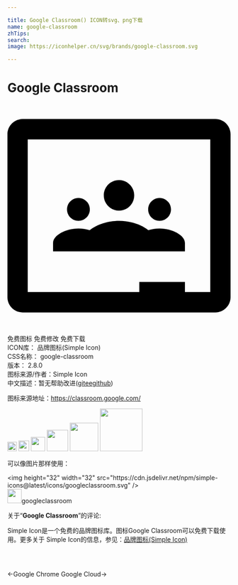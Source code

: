 ```yaml
---

title: Google Classroom() ICON转svg、png下载
name: google-classroom
zhTips: 
search: 
image: https://iconhelper.cn/svg/brands/google-classroom.svg

---
```


# Google Classroom  <small style="font-size: 60%;font-weight: 100"></small>

<div id="svg" class="svg-wrap">
<svg role="img" xmlns="http://www.w3.org/2000/svg" viewBox="0 0 24 24"><title>Google Classroom icon</title><path d="M1.6367 1.6367C.7322 1.6367 0 2.369 0 3.2734v17.4532c0 .9045.7322 1.6367 1.6367 1.6367h20.7266c.9045 0 1.6367-.7322 1.6367-1.6367V3.2734c0-.9045-.7322-1.6367-1.6367-1.6367H1.6367zm.545 2.1817h19.6367v16.3632h-2.7266v-1.0898h-4.9102v1.0898h-12V3.8184zM12 8.1816c-.9046 0-1.6367.7322-1.6367 1.6368 0 .9045.7321 1.6367 1.6367 1.6367.9046 0 1.6367-.7322 1.6367-1.6367 0-.9046-.7321-1.6368-1.6367-1.6368zm-4.3633 1.9102c-.6773 0-1.2285.5493-1.2285 1.2266 0 .6772.5512 1.2265 1.2285 1.2265.6773 0 1.2266-.5493 1.2266-1.2265 0-.6773-.5493-1.2266-1.2266-1.2266zm8.7266 0c-.6773 0-1.2266.5493-1.2266 1.2266 0 .6772.5493 1.2265 1.2266 1.2265.6773 0 1.2285-.5493 1.2285-1.2265 0-.6773-.5512-1.2266-1.2285-1.2266zM12 12.5449c-1.179 0-2.4128.4012-3.1484 1.0059-.384-.1198-.8043-.1875-1.2149-.1875-1.3136 0-2.7285.695-2.7285 1.5586v.8965h14.1836v-.8965c0-.8637-1.4149-1.5586-2.7285-1.5586-.4106 0-.831.0677-1.2149.1875-.7356-.6047-1.9694-1.0059-3.1484-1.0059Z"/></svg>
</div>
<detail full-name='google-classroom'></detail>

<div class="detail-page">
<p>
<span><span class="badge-success badge">免费图标</span> <span class="badge-success badge">免费修改</span>  <span class="badge-success badge">免费下载</span> </span>
<br/>
<span>
ICON库：
<span class="badge-secondary badge">品牌图标(Simple Icon)</span> 
</span>
<br/>
<span>
CSS名称：
<span class="badge-secondary badge">google-classroom</span> 
</span>

<br/>
<span>
版本：
<span class="badge-secondary badge">2.8.0</span> 
</span>
<br/>
<span>图标来源/作者：<span class="badge-light badge">Simple Icon</span></span> 
<br/>
<span class="zh-detail">中文描述：暂无<span class="help-link"><span>帮助改进</span>(<a href="https://gitee.com/liuwave/icon-helper/edit/master/json/brands/google-classroom.json" target="_blank" rel="noopener noreferrer">gitee</a><a href="https://github.com/liuwave/icon-helper/edit/master/json/brands/google-classroom.json" target="_blank" rel="noopener noreferrer">github</a></span>)</span><br/>
</p>
</div><div class="description description alert alert-light"><p>图标来源地址：<a href="https://classroom.google.com/" target="_blank" rel="noopener noreferrer">https://classroom.google.com/</a></p></div>
<div class="alert alert-dark">
<img height="21" width="21" src="https://cdn.jsdelivr.net/npm/simple-icons@latest/icons/googleclassroom.svg" />
<img height="24" width="24" src="https://cdn.jsdelivr.net/npm/simple-icons@latest/icons/googleclassroom.svg" />
<img height="32" width="32" src="https://cdn.jsdelivr.net/npm/simple-icons@latest/icons/googleclassroom.svg" />
<img height="48" width="48" src="https://cdn.jsdelivr.net/npm/simple-icons@latest/icons/googleclassroom.svg" />
<img height="64" width="64" src="https://cdn.jsdelivr.net/npm/simple-icons@latest/icons/googleclassroom.svg" />
<img height="96" width="96" src="https://cdn.jsdelivr.net/npm/simple-icons@latest/icons/googleclassroom.svg" />

</div>
<div>
  <p>可以像图片那样使用：    
  </p>
  <div class="alert alert-primary" style="font-size: 14px">
    &lt;img height="32" width="32" src="https://cdn.jsdelivr.net/npm/simple-icons@latest/icons/googleclassroom.svg" /&gt;
    <copy-btn content='<img height="32" width="32" src="https://cdn.jsdelivr.net/npm/simple-icons@latest/icons/googleclassroom.svg" />'></copy-btn>
  </div>
  <div class="alert alert-secondary">
    <img height="32" width="32" src="https://cdn.jsdelivr.net/npm/simple-icons@latest/icons/googleclassroom.svg" />googleclassroom
    <copy-btn content="googleclassroom" btn-title="复制图标名称"></copy-btn>
  </div>
</div>
<div class="icon-detail__container">
<p>关于“<b>Google Classroom</b>”的评论:</p>
</div>
<Vssue title="关于“Google Classroom”的评论" />
<div><p>Simple Icon是一个免费的品牌图标库。图标Google Classroom可以免费下载使用。更多关于  Simple Icon的信息，参见：<a target="_blank" href="https://iconhelper.cn/brands.html">品牌图标(Simple Icon)</a>
</p></div>


<div style="padding:2rem 0 " class="page-nav"><p class="inner"><span class="prev">←<router-link to="/icon/google-chrome.html">Google Chrome</router-link></span> <span class="next"><router-link to="/icon/google-cloud.html">Google Cloud</router-link>→</span></p></div>
